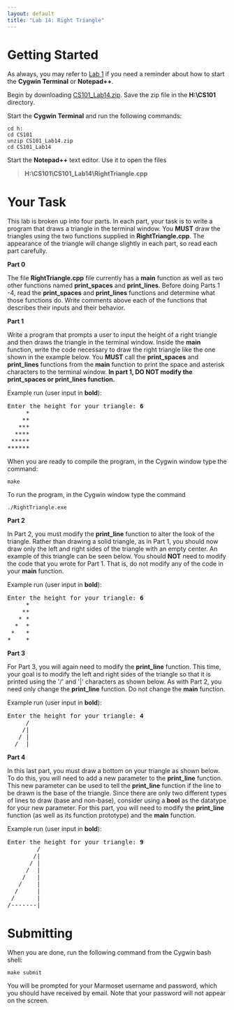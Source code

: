 ```yaml
---
layout: default
title: "Lab 14: Right Triangle"
---
```


Getting Started
===============

As always, you may refer to [Lab 1](lab01.html) if you need a reminder about how to start the **Cygwin Terminal** or **Notepad++**.

Begin by downloading [CS101\_Lab14.zip](CS101_Lab14.zip). Save the zip file in the **H:\\CS101** directory.

Start the **Cygwin Terminal** and run the following commands:

    cd h:
    cd CS101
    unzip CS101_Lab14.zip
    cd CS101_Lab14

Start the **Notepad++** text editor. Use it to open the files

> **H:\\CS101\\CS101\_Lab14\\RightTriangle.cpp**

Your Task
=========

This lab is broken up into four parts. In each part, your task is to write a program that draws a triangle in the terminal window. You **MUST** draw the triangles using the two functions supplied in **RightTriangle.cpp**. The appearance of the triangle will change slightly in each part, so read each part carefully.

**Part 0**

The file **RightTriangle.cpp** file currently has a **main** function as well as two other functions named **print\_spaces** and **print\_lines**. Before doing Parts 1 -4, read the **print\_spaces** and **print\_lines** functions and determine what those functions do. Write comments above each of the functions that describes their inputs and their behavior.

**Part 1**

Write a program that prompts a user to input the height of a right triangle and then draws the triangle in the terminal window. Inside the **main** function, write the code necessary to draw the right triangle like the one shown in the example below. You **MUST** call the **print\_spaces** and **print\_lines** functions from the **main** function to print the space and asterisk characters to the terminal window. **In part 1, DO NOT modify the print\_spaces or print\_lines function.**

Example run (user input in **bold**):

<pre>
Enter the height for your triangle: <b>6</b>
     *
    **
   ***
  ****
 *****
******
</pre>

When you are ready to compile the program, in the Cygwin window type the command:

    make

To run the program, in the Cygwin window type the command

    ./RightTriangle.exe

**Part 2**

In Part 2, you must modify the **print\_line** function to alter the look of the triangle. Rather than drawing a solid triangle, as in Part 1, you should now draw only the left and right sides of the triangle with an empty center. An example of this triangle can be seen below. You should **NOT** need to modify the code that you wrote for Part 1. That is, do not modify any of the code in your **main** function.

Example run (user input in **bold**):

<pre>
Enter the height for your triangle: <b>6</b>
     *
    **
   * *
  *  *
 *   *
*    *
</pre>

**Part 3**

For Part 3, you will again need to modify the **print\_line** function. This time, your goal is to modify the left and right sides of the triangle so that it is printed using the '/' and '\|' characters as shown below. As with Part 2, you need only change the **print\_line** function. Do not change the **main** function.

Example run (user input in **bold**):

<pre>
Enter the height for your triangle: <b>4</b>
     /
    /|
   / |
  /  |
</pre>

**Part 4**

In this last part, you must draw a bottom on your triangle as shown below. To do this, you will need to add a new parameter to the **print\_line** function. This new parameter can be used to tell the **print\_line** function if the line to be drawn is the base of the triangle. Since there are only two different types of lines to draw (base and non-base), consider using a **bool** as the datatype for your new parameter. For this part, you will need to modify the **print\_line** function (as well as its function prototype) and the **main** function.

Example run (user input in **bold**):

<pre>
Enter the height for your triangle: <b>9</b>
        /
       /|
      / |
     /  |
    /   |
   /    |
  /     |
 /      |
/-------|
</pre>

Submitting
==========

When you are done, run the following command from the Cygwin bash shell:

    make submit

You will be prompted for your Marmoset username and password, which you should have received by email. Note that your password will not appear on the screen.
